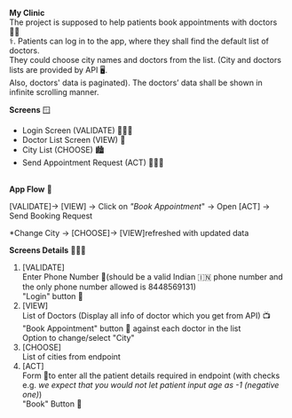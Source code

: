 **My Clinic**   <br />
The project is supposed to help patients book appointments with doctors 👨🏾‍  <br />
⚕️. Patients can log in to the app, where they shall find the default list of doctors.  <br />
They could choose city names and doctors from the list. (City and doctors lists are provided by API 🖥️.  <br />
Also, doctors' data is paginated). The doctors’ data shall be shown in infinite scrolling manner.  <br />

**Screens** 🪟   <br />

- Login Screen (VALIDATE) 🙅🏾‍♂  ️ <br /> 
- Doctor List Screen (VIEW) 🧵   <br />
- City List (CHOOSE) 🏙️   <br />
- Send Appointment Request (ACT) 🙋🏽‍♂   <br />️

**App Flow** 🌊    <br />

[VALIDATE]-> [VIEW] -> Click on *"Book Appointment*" -> Open [ACT] -> Send Booking Request  <br />

*Change City -> [CHOOSE]-> [VIEW]refreshed with updated data   <br />

**Screens Details** 🧑🏾‍🏫   <br />

1. [VALIDATE]   <br />
   Enter Phone Number 🔢(should be a valid Indian 🇮🇳 phone number and the only phone number allowed is 8448569131)   <br />
   "Login" button 🔘   <br />
2. [VIEW]  
   List of Doctors (Display all info of doctor which you get from API) 📺   <br />
   "Book Appointment" button 🔘 against each doctor in the list   <br />
   Option to change/select "City"   <br />
3. [CHOOSE]   <br />
   List of cities from endpoint   <br />
4. [ACT]   <br />
   Form 📃to enter all the patient details required in endpoint (with checks e.g. *we expect that you would not let patient input age as -1 (negative one)*)   <br />
   "Book" Button 🔘   <br />